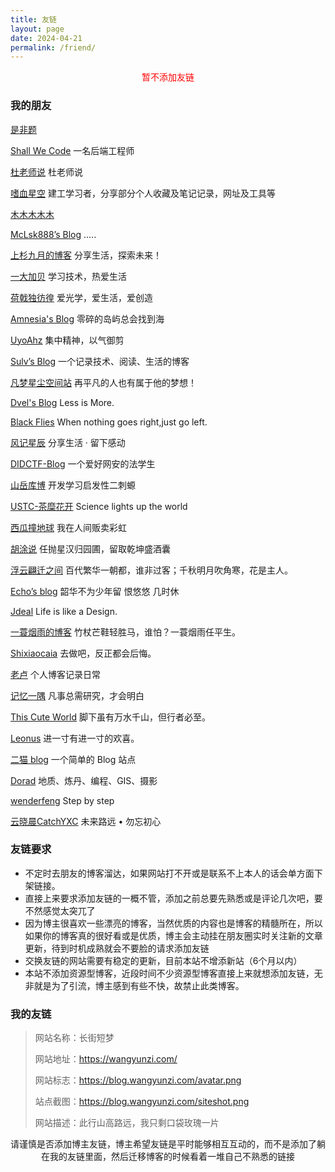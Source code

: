 ```yaml
---
title: 友链
layout: page
date: 2024-04-21
permalink: /friend/
---
```


<div style="text-align:center;color:red;">暂不添加友链</div>
<h3>我的朋友</h3>

[是非题](https://www.shifeiti.com)  

[Shall We Code](https://waynerv.com/)    一名后端工程师

[杜老师说](https://dusays.com)    杜老师说

[嗜血星空](https://sxxkearth.github.io/)    建工学习者，分享部分个人收藏及笔记记录，网址及工具等 

[木木木木木](https://immmmm.com)  

[McLsk888’s Blog](https://mclsk888.top )  .....

[上杉九月的博客](https://blog.sakurasep.site/)  分享生活，探索未来！

[一大加贝](https://tianheg.co/)  学习技术，热爱生活

[荷戟独彷徨](https://guanqr.com/)  爱光学，爱生活，爱创造

[Amnesia's Blog](https://amnesia-f.vercel.app/)  零碎的岛屿总会找到海

[UyoAhz](https://uyoahz.cn/)  集中精神，以气御剪

[Sulv’s Blog](https://www.sulvblog.cn)  一个记录技术、阅读、生活的博客

[凡梦星尘空间站](https://lisenhui.cn)  再平凡的人也有属于他的梦想！

[Dvel's Blog](https://dvel.me/)  Less is More.

[Black Flies](https://www.yyyzyyyz.cn/)  When nothing goes right,just go left.

[风记星辰](https://www.thyuu.com)  分享生活 · 留下感动

[DIDCTF-Blog](https://blog.didctf.com/)  一个爱好网安的法学生

[山岳库博](https://kmar.top/)  开发学习启发性二刺螈

[USTC-茶糜花开](https://blog.starysky.top)  Science lights up the world

[西瓜撞地球](https://bio-w.cn/)  我在人间贩卖彩虹

[胡涂说](https://hutusi.com/)  任抛星汉归园圃，留取乾坤盛酒囊

[浮云翩迁之间](https://blognas.hwb0307.com) 百代繁华一朝都，谁非过客；千秋明月吹角寒，花是主人。

[Echo’s blog](https://www.liveout.cn/)  韶华不为少年留 恨悠悠 几时休

[Jdeal](https://www.jdeal.cn)  Life is like a Design.

[一蓑烟雨的博客](https://easyf12.top/)  竹杖芒鞋轻胜马，谁怕？一蓑烟雨任平生。

[Shixiaocaia](https://shixiaocaia.fun)  去做吧，反正都会后悔。

[老卢](https://blog.el9.cn/)  个人博客记录日常

[记忆一隅](https://vlieo.com/)  凡事总需研究，才会明白

[This Cute World](https://thiscute.world/)  脚下虽有万水千山，但行者必至。

[Leonus](https://blog.leonus.cn)  进一寸有进一寸的欢喜。

[二猫 blog](https://jingxin18.cn)  一个简单的 Blog 站点

[Dorad](https://blog.cuger.cn)  地质、炼丹、编程、GIS、摄影

[wenderfeng](https://wenderfeng.top/) Step by step

[云晓晨CatchYXC](https://www.catchyxc.com/) 未来路远 • 勿忘初心

<h3>友链要求</h3>

- 不定时去朋友的博客溜达，如果网站打不开或是联系不上本人的话会单方面下架链接。
- 直接上来要求添加友链的一概不管，添加之前总要先熟悉或是评论几次吧，要不然感觉太突兀了
- 因为博主很喜欢一些漂亮的博客，当然优质的内容也是博客的精髓所在，所以如果你的博客真的很好看或是优质，博主会主动挂在朋友圈实时关注新的文章更新，待到时机成熟就会不要脸的请求添加友链
- 交换友链的网站需要有稳定的更新，目前本站不增添新站（6个月以内）
- 本站不添加资源型博客，近段时间不少资源型博客直接上来就想添加友链，无非就是为了引流，博主感到有些不快，故禁止此类博客。

<h3>我的友链</h3>

> 网站名称：长街短梦
>
> 网站地址：https://wangyunzi.com/
>
> 网站标志：https://blog.wangyunzi.com/avatar.png
>
> 站点截图：https://blog.wangyunzi.com/siteshot.png
> 
> 网站描述：此行山高路远，我只剩口袋玫瑰一片


<div style="text-align:center;"><span class="with-love" id="animate1">
    <i class="icon-heart"></i>
  </span>请谨慎是否添加博主友链，博主希望友链是平时能够相互互动的，而不是添加了躺在我的友链里面，然后迁移博客的时候看着一堆自己不熟悉的链接<span class="with-love" id="animate2">
    <i class="icon-heart"></i>
  </span></div>



